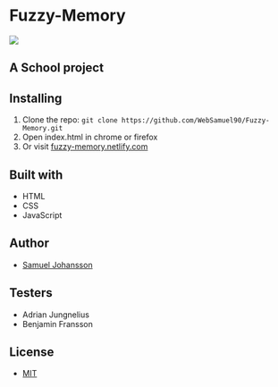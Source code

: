 # Fuzzy-Memory

<img src="https://media.giphy.com/media/3o7buirYcmV5nSwIRW/giphy.gif">


## A School project


## Installing

1. Clone the repo: `git clone https://github.com/WebSamuel90/Fuzzy-Memory.git`
2. Open index.html in chrome or firefox
3. Or visit [fuzzy-memory.netlify.com](fuzzy-memory.netlify.com)


## Built with

- HTML 
- CSS 
- JavaScript


## Author

- [Samuel Johansson](https://github.com/WebSamuel90/)


## Testers

- Adrian Jungnelius
- Benjamin Fransson


## License

- [MIT](LICENSE)
